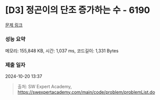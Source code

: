 # [D3] 정곤이의 단조 증가하는 수 - 6190 

[문제 링크](https://swexpertacademy.com/main/code/problem/problemDetail.do?contestProbId=AWcPjEuKAFgDFAU4) 

### 성능 요약

메모리: 155,848 KB, 시간: 1,037 ms, 코드길이: 1,331 Bytes

### 제출 일자

2024-10-20 13:37



> 출처: SW Expert Academy, https://swexpertacademy.com/main/code/problem/problemList.do